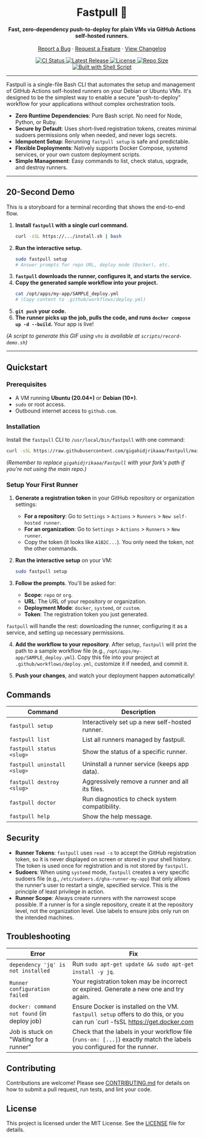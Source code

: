 <!-- LOGO (optional) -->
<p align="center">
  <!-- <a href="https://github.com/gigahidjrikaaa/Fastpull">
    <img src="path/to/your/logo.png" alt="Logo" width="80" height="80">
  </a> -->
</p>

<h1 align="center">Fastpull 🚀</h1>

<p align="center">
  <strong>Fast, zero-dependency push-to-deploy for plain VMs via GitHub Actions self-hosted runners.</strong>
  <br />
  <br />
  <a href="https://github.com/gigahidjrikaaa/Fastpull/issues/new?assignees=&labels=bug&template=bug_report.md&title=">Report a Bug</a>
  ·
  <a href="https://github.com/gigahidjrikaaa/Fastpull/issues/new?assignees=&labels=enhancement&template=feature_request.md&title=">Request a Feature</a>
  ·
  <a href="https://github.com/gigahidjrikaaa/Fastpull/blob/main/CHANGELOG.md">View Changelog</a>
</p>

<p align="center">
  <!-- Badges -->
  <a href="https://github.com/gigahidjrikaaa/Fastpull/actions/workflows/ci.yml">
    <img src="https://github.com/gigahidjrikaaa/Fastpull/actions/workflows/ci.yml/badge.svg" alt="CI Status">
  </a>
  <a href="https://github.com/gigahidjrikaaa/Fastpull/releases/latest">
    <img src="https://img.shields.io/github/v/release/gigahidjrikaaa/Fastpull" alt="Latest Release">
  </a>
  <a href="https://github.com/gigahidjrikaaa/Fastpull/blob/main/LICENSE">
    <img src="https://img.shields.io/github/license/gigahidjrikaaa/Fastpull" alt="License">
  </a>
  <a href="https://github.com/gigahidjrikaaa/Fastpull">
    <img src="https://img.shields.io/github/repo-size/gigahidjrikaaa/Fastpull" alt="Repo Size">
  </a>
  <a href="https://www.gnu.org/software/bash/">
    <img src="https://img.shields.io/badge/Built%20with-Shell%20Script-1f425f.svg" alt="Built with Shell Script">
  </a>
</p>

---

Fastpull is a single-file Bash CLI that automates the setup and management of GitHub Actions self-hosted runners on your Debian or Ubuntu VMs. It's designed to be the simplest way to enable a secure "push-to-deploy" workflow for your applications without complex orchestration tools.

- **Zero Runtime Dependencies**: Pure Bash script. No need for Node, Python, or Ruby.
- **Secure by Default**: Uses short-lived registration tokens, creates minimal sudoers permissions only when needed, and never logs secrets.
- **Idempotent Setup**: Rerunning `fastpull setup` is safe and predictable.
- **Flexible Deployments**: Natively supports Docker Compose, systemd services, or your own custom deployment scripts.
- **Simple Management**: Easy commands to list, check status, upgrade, and destroy runners.

--- 

## 20-Second Demo

This is a storyboard for a terminal recording that shows the end-to-end flow.

1.  **Install `fastpull` with a single curl command.**
    ```sh
    curl -sSL https://.../install.sh | bash
    ```
2.  **Run the interactive setup.**
    ```bash
    sudo fastpull setup
    # Answer prompts for repo URL, deploy mode (Docker), etc.
    ```
3.  **`fastpull` downloads the runner, configures it, and starts the service.**
4.  **Copy the generated sample workflow into your project.**
    ```bash
    cat /opt/apps/my-app/SAMPLE_deploy.yml
    # (Copy content to .github/workflows/deploy.yml)
    ```
5.  **`git push` your code.**
6.  **The runner picks up the job, pulls the code, and runs `docker compose up -d --build`.** Your app is live!

*(A script to generate this GIF using `vhs` is available at `scripts/record-demo.sh`)*

--- 

## Quickstart

### Prerequisites

- A VM running **Ubuntu (20.04+)** or **Debian (10+)**.
- `sudo` or root access.
- Outbound internet access to `github.com`.

### Installation

Install the `fastpull` CLI to `/usr/local/bin/fastpull` with one command:

```bash
curl -sSL https://raw.githubusercontent.com/gigahidjrikaaa/Fastpull/main/scripts/curl-install.sh | bash
```
*(Remember to replace `gigahidjrikaaa/Fastpull` with your fork's path if you're not using the main repo.)*

### Setup Your First Runner

1.  **Generate a registration token** in your GitHub repository or organization settings:
    - **For a repository**: Go to `Settings` > `Actions` > `Runners` > `New self-hosted runner`.
    - **For an organization**: Go to `Settings` > `Actions` > `Runners` > `New runner`.
    - Copy the token (it looks like `A1B2C...`). You only need the token, not the other commands.

2.  **Run the interactive setup** on your VM:
    ```bash
    sudo fastpull setup
    ```

3.  **Follow the prompts**. You'll be asked for:
    - **Scope**: `repo` or `org`.
    - **URL**: The URL of your repository or organization.
    - **Deployment Mode**: `docker`, `systemd`, or `custom`.
    - **Token**: The registration token you just generated.

`fastpull` will handle the rest: downloading the runner, configuring it as a service, and setting up necessary permissions.

4.  **Add the workflow to your repository**. After setup, `fastpull` will print the path to a sample workflow file (e.g., `/opt/apps/my-app/SAMPLE_deploy.yml`). Copy this file into your project at `.github/workflows/deploy.yml`, customize it if needed, and commit it.

5.  **Push your changes**, and watch your deployment happen automatically!

## Commands

| Command                | Description                                                  |
| ---------------------- | ------------------------------------------------------------ |
| `fastpull setup`       | Interactively set up a new self-hosted runner.               |
| `fastpull list`        | List all runners managed by fastpull.                        |
| `fastpull status <slug>` | Show the status of a specific runner.                        |
| `fastpull uninstall <slug>`| Uninstall a runner service (keeps app data).                 |
| `fastpull destroy <slug>`| Aggressively remove a runner and all its files.              |
| `fastpull doctor`      | Run diagnostics to check system compatibility.               |
| `fastpull help`        | Show the help message.                                       |

## Security

- **Runner Tokens**: `fastpull` uses `read -s` to accept the GitHub registration token, so it is never displayed on screen or stored in your shell history. The token is used once for registration and is not stored by `fastpull`.
- **Sudoers**: When using `systemd` mode, `fastpull` creates a very specific sudoers file (e.g., `/etc/sudoers.d/gha-runner-my-app`) that only allows the runner's user to restart a single, specified service. This is the principle of least privilege in action.
- **Runner Scope**: Always create runners with the narrowest scope possible. If a runner is for a single repository, create it at the repository level, not the organization level. Use labels to ensure jobs only run on the intended machines.

## Troubleshooting

| Error                                       | Fix                                                                                                                            |
| ------------------------------------------- | ------------------------------------------------------------------------------------------------------------------------------ |
| `dependency 'jq' is not installed`          | Run `sudo apt-get update && sudo apt-get install -y jq`.                                                                       |
| `Runner configuration failed`               | Your registration token may be incorrect or expired. Generate a new one and try again.                                         |
| `docker: command not found` (in deploy job) | Ensure Docker is installed on the VM. `fastpull setup` offers to do this, or you can run `curl -fsSL https://get.docker.com | sh`. |
| Job is stuck on "Waiting for a runner"      | Check that the labels in your workflow file (`runs-on: [...]`) exactly match the labels you configured for the runner.           |

## Contributing

Contributions are welcome! Please see [CONTRIBUTING.md](CONTRIBUTING.md) for details on how to submit a pull request, run tests, and lint your code.

## License

This project is licensed under the MIT License. See the [LICENSE](LICENSE) file for details.